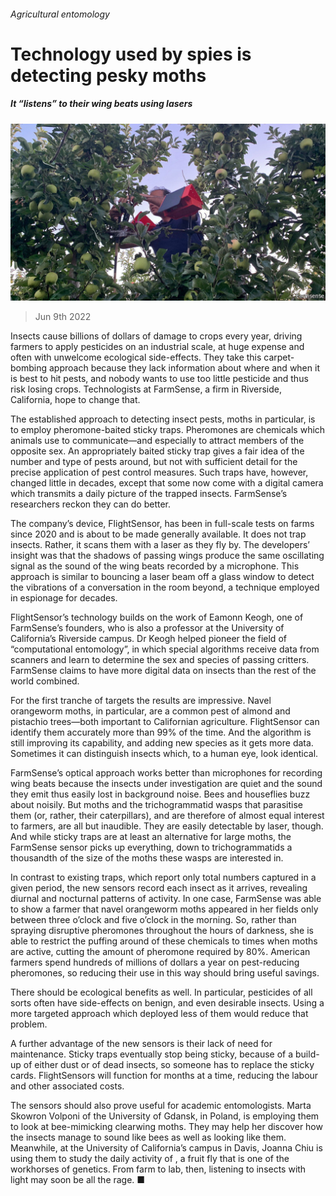 ###### Agricultural entomology

# Technology used by spies is detecting pesky moths 

##### It “listens” to their wing beats using lasers 

![image](images/20220611_STP504.jpg) 

> Jun 9th 2022 

Insects cause billions of dollars of damage to crops every year, driving farmers to apply pesticides on an industrial scale, at huge expense and often with unwelcome ecological side-effects. They take this carpet-bombing approach because they lack information about where and when it is best to hit pests, and nobody wants to use too little pesticide and thus risk losing crops. Technologists at FarmSense, a firm in Riverside, California, hope to change that. 

The established approach to detecting insect pests, moths in particular, is to employ pheromone-baited sticky traps. Pheromones are chemicals which animals use to communicate—and especially to attract members of the opposite sex. An appropriately baited sticky trap gives a fair idea of the number and type of pests around, but not with sufficient detail for the precise application of pest control measures. Such traps have, however, changed little in decades, except that some now come with a digital camera which transmits a daily picture of the trapped insects. FarmSense’s researchers reckon they can do better.

The company’s device, FlightSensor, has been in full-scale tests on farms since 2020 and is about to be made generally available. It does not trap insects. Rather, it scans them with a laser as they fly by. The developers’ insight was that the shadows of passing wings produce the same oscillating signal as the sound of the wing beats recorded by a microphone. This approach is similar to bouncing a laser beam off a glass window to detect the vibrations of a conversation in the room beyond, a technique employed in espionage for decades. 

FlightSensor’s technology builds on the work of Eamonn Keogh, one of FarmSense’s founders, who is also a professor at the University of California’s Riverside campus. Dr Keogh helped pioneer the field of “computational entomology”, in which special algorithms receive data from scanners and learn to determine the sex and species of passing critters. FarmSense claims to have more digital data on insects than the rest of the world combined. 

For the first tranche of targets the results are impressive. Navel orangeworm moths, in particular, are a common pest of almond and pistachio trees—both important to Californian agriculture. FlightSensor can identify them accurately more than 99% of the time. And the algorithm is still improving its capability, and adding new species as it gets more data. Sometimes it can distinguish insects which, to a human eye, look identical. 

FarmSense’s optical approach works better than microphones for recording wing beats because the insects under investigation are quiet and the sound they emit thus easily lost in background noise. Bees and houseflies buzz about noisily. But moths and the trichogrammatid wasps that parasitise them (or, rather, their caterpillars), and are therefore of almost equal interest to farmers, are all but inaudible. They are easily detectable by laser, though. And while sticky traps are at least an alternative for large moths, the FarmSense sensor picks up everything, down to trichogrammatids a thousandth of the size of the moths these wasps are interested in.

In contrast to existing traps, which report only total numbers captured in a given period, the new sensors record each insect as it arrives, revealing diurnal and nocturnal patterns of activity. In one case, FarmSense was able to show a farmer that navel orangeworm moths appeared in her fields only between three o’clock and five o’clock in the morning. So, rather than spraying disruptive pheromones throughout the hours of darkness, she is able to restrict the puffing around of these chemicals to times when moths are active, cutting the amount of pheromone required by 80%. American farmers spend hundreds of millions of dollars a year on pest-reducing pheromones, so reducing their use in this way should bring useful savings. 

There should be ecological benefits as well. In particular, pesticides of all sorts often have side-effects on benign, and even desirable insects. Using a more targeted approach which deployed less of them would reduce that problem. 

A further advantage of the new sensors is their lack of need for maintenance. Sticky traps eventually stop being sticky, because of a build-up of either dust or of dead insects, so someone has to replace the sticky cards. FlightSensors will function for months at a time, reducing the labour and other associated costs. 

The sensors should also prove useful for academic entomologists. Marta Skowron Volponi of the University of Gdansk, in Poland, is employing them to look at bee-mimicking clearwing moths. They may help her discover how the insects manage to sound like bees as well as looking like them. Meanwhile, at the University of California’s campus in Davis, Joanna Chiu is using them to study the daily activity of , a fruit fly that is one of the workhorses of genetics. From farm to lab, then, listening to insects with light may soon be all the rage. ■


